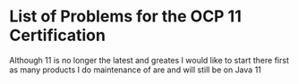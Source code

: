 # List of Problems for the OCP 11 Certification

Although 11 is no longer the latest and greates I would like to 
start there first as many products I do maintenance of are and will still
be on Java 11


